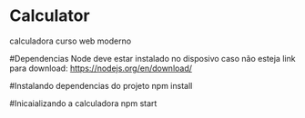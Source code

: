 # Calculator
calculadora curso web moderno


#Dependencias
Node deve estar instalado no disposivo
caso não esteja link para download:
https://nodejs.org/en/download/

#Instalando dependencias do projeto
npm install 

#Inicaializando a calculadora
npm start
